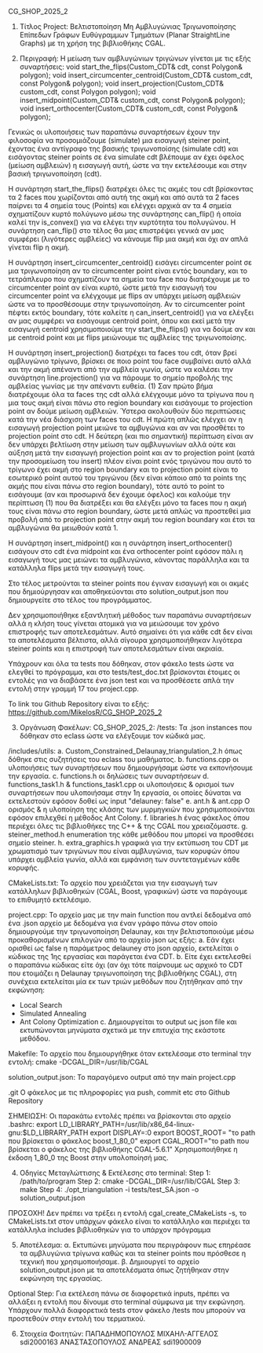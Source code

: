 CG_SHOP_2025_2

1. Τίτλος Project: 
Βελτιστοποίηση Μη Αμβλυγώνιας Τριγωνοποίησης Επίπεδων Γράφων Ευθύγραμμων Τμημάτων (Planar StraightLine Graphs) με τη χρήση της βιβλιοθήκης CGAL.

2. Περιγραφή: 
Η μείωση των αμβλυγώνιων τριγώνων γίνεται με τις εξής συναρτήσεις: void start_the_flips(Custom_CDT& cdt, const Polygon& polygon); void insert_circumcenter_centroid(Custom_CDT& custom_cdt, const Polygon& polygon); void insert_projection(Custom_CDT& custom_cdt, const Polygon polygon); void insert_midpoint(Custom_CDT& custom_cdt, const Polygon& polygon); void insert_orthocenter(Custom_CDT& custom_cdt, const Polygon& polygon);

Γενικώς οι υλοποιήσεις των παραπάνω συναρτήσεων έχουν την φιλοσοφία να προσομιάζουμε (simulate) μια εισαγωγή steiner point, έχοντας ένα αντίγραφο της βασικής τριγωνοποίσης (simulate cdt) και εισάγοντας steiner points σε ένα simulate cdt βλέπουμε αν έχει όφελος (μείωση αμβλειών) η εισαγωγή αυτή, ώστε να την εκτελέσουμε και στην βασική τριγωνοποίηση (cdt).

Η συνάρτηση start_the_flips() διατρέχει όλες τις ακμές του cdt βρίσκοντας τα 2 faces που χωρίζονται από αυτή της ακμή και από αυτά τα 2 faces παίρνει τα 4 σημεία τους (Points) και ελέγχει αρχικά αν τα 4 σημεία σχηματίζουν κυρτό πολύγωνο μέσω της συνάρτησης can_flip() ή οποία καλεί την is_convex() για να ελέγει την κυρτότητα του πολυγώνου. Η συνάρτηση can_flip() στο τέλος θα μας επιστρέψει γενικά αν μας συμφέρει (λιγότερες αμβλείες) να κάνουμε flip μια ακμή και όχι αν απλά γίνεται flip η ακμή.

Η συνάρτηση insert_circumcenter_centroid() εισάγει circumcenter point σε μια τριγωνοποίηση αν το circumcenter point είναι εντός boundary, και το τετράπλευρο που σχηματίζουν τα σημεία του face που διατρέχουμε με το circumcenter point αν είναι κυρτό, ώστε μετά την εισαγωγή του circumcenter point να ελέγχουμε με flips αν υπάρχει μείωση αμβλειών ώστε να το προσθέσουμε στην τριγωνοποίηση. Αν το circumcenter point πέφτει εκτός boundary, τότε καλείτε η can_insert_centroid() για να ελέγξει αν μας συμφέρει να εισάγουμε centroid point, όπου και εκεί μετά την εισαγωγή centroid χρησιμοποιούμε την start_the_flips() για να δούμε αν και με centroid point και με flips μειώνουμε τις αμβλείες της τριγωνοποίσης.

Η συνάρτηση insert_projection() διατρέχει τα faces του cdt, όταν βρεί αμβλυγώνιο τρίγωνο, βρίσκει σε ποιο point του face συμβαίνει αυτό αλλά και την ακμή απέναντι από την αμβλεία γωνία, ώστε να καλέσει την συνάρτηση line.projection() για να πάρουμε το σημείο προβολής της αμβλείας γωνίας με την απέναντι ευθεία. (1) Σαν πρώτο βήμα διατρέχουμε όλα τα faces της cdt αλλά ελέγχουμε μόνο τα τρίγωνα που η μια τους ακμή είναι πάνω στο region boundary και εισάγουμε το projection point αν δούμε μείωση αμβλειών. Ύστερα ακολουθούν δύο περιπτώσεις κατά την νέα διάσχιση των faces του cdt. Η πρώτη απλώς ελέγχει αν η εισαγωγή projection point μειώνε τα αμβυγώνια και αν ναι προσθέτει το projection point στο cdt. Η δεύτερη (και πιο σημαντική) περίπτωση είναι αν δεν υπάρχει βελτίωση στην μείωση των αμβλυγωνίων αλλά ούτε και αύξηση μετά την εισαγωγή projection point και αν το projection point (κατά την προσομείωση του insert) πλέον είναι point ενός τριγώνου που αυτό το τρίγωνο έχει ακμή στο region boundary και το projection point είναι το εσωτερικό point αυτού του τριγώνου (δεν είναι κάποιο από τα points της ακμής που είναι πάνω στο region boundary), τότε αυτό το point το εισάγουμε (αν και προσωρινά δεν έχουμε όφελος) και καλούμε την περίπτωση (1) που θα διατρέξει και θα ελέγξει μόνο τα faces που η ακμή τους είναι πάνω στο region boundary, ώστε μετά απλώς να προστεθεί μια προβολή από το projection point στην ακμή του region boundary και έτσι τα αμβλυγώνια θα μειωθούν κατά 1.

Η συνάρτηση insert_midpoint() και η συνάρτηση insert_orthocenter() εισάγουν στο cdt ένα midpoint και ένα orthocenter point εφόσον πάλι η εισαγωγή τους μας μειώνει τα αμβλυγώνια, κάνοντας παράλληλα και τα κατάλληλα flips μετά την εισαγωγή τους.

Στο τέλος μετρούνται τα steiner points που έγιναν εισαγωγή και οι ακμές που δημιούργησαν και αποθηκεύονται στο solution_output.json που δημιουργείτε στο τέλος του προγράμματος.

Δεν χρησιμοποιήθηκε εξαντλητική μέθοδος των παραπάνω συναρτήσεων αλλά η κλήση τους γίνεται ατομικά για να μειώσουμε τον χρόνο επιστροφής των αποτελεσμάτων. Αυτό σημαίνει ότι για κάθε cdt δεν είναι τα αποτελέσματα βέλτιστα, αλλά σίγουρα χρησιμοποιήθηκαν λιγότερα steiner points και η επιστροφή των αποτελεσμάτων είναι ακριαία.

Υπάχρουν και όλα τα tests που δόθηκαν, στον φάκελο tests ώστε να ελεγθεί το πρόγραμμα, και στο tests/test_doc.txt βρίσκονται έτοιμες οι εντολές για να διαβάσετε ένα json test και να προσθέσετε απλά την εντολή στην γραμμή 17 του project.cpp.

Το link του Github Repository είναι το εξής: https://github.com/MikelosR/CG_SHOP_2025_2

3. Οργάνωση Φακέλων: 
CG_SHOP_2025_2: 
/tests: 
Τα .json instances που δόθηκαν στο eclass ώστε να ελέγξουμε τον κώδικά μας. 

/includes/utils: 
a. Custom_Constrained_Delaunay_triangulation_2.h όπως δόθηκε στις συζητήσεις του eclass του μαθήματος. 
b. functions.cpp οι υλοποιήσεις των συναρτήσεων που δημιουργήσαμε ώστε να εκπονήσουμε την εργασία. 
c. functions.h οι δηλώσεις των συναρτήσεων
d. functions_task1.h & functions_task1.cpp οι υλοποιήσεις & ορισμοί των συναρτήσεων που υλοποιήσαμε στην 1η εργασία, οι οποίες δύναται να εκτελεστούν εφόσον δοθεί ως input "delauney: false"
e. ant.h & ant.cpp Ο ορισμός & η υλοποίηση της κλάσης των μυρμηγκιών που χρησιμοποιούνται εφόσον επιλεχθεί η μέθοδος Ant Colony.
f. libraries.h ένας φάκελος όπου περιέχει όλες τις βιβλιοθήκες της C++ & της CGAL που χρειαζόμαστε.
g. steiner_method.h enumeration της κάθε μεθόδου που μπορεί να προσθέσει σημείο steiner.
h. extra_graphics.h γραφικά για την εκτύπωση του CDT με χρωματισμό των τριγώνων που είναι αμβλυγώνια, των κορυφών όπου υπάρχει αμβλεία γωνία, αλλά και εμφάνιση των συντεταγμένων κάθε κορυφής.

CMakeLists.txt: 
Το αρχείο που χρειάζεται για την εισαγωγή των κατάλληλων βιβλιοθηκών (CGAL, Boost, γραφικών) ώστε να παράγουμε το επιθυμητό εκτελέσιμο.

project.cpp: 
Το αρχείο μας με την main function που αντλεί δεδομένα από ένα .json αρχείο με δεδομένα για έναν γράφο πάνω στον οποίο δημιουργούμε την τριγωνοποίηση Delaunay, και την βελτιστοποιούμε μέσω προκαθορισμένων επιλογών από το αρχείο json ως εξής:
a. Εάν έχει ορισθεί ως false η παράμετρος delauney στο json αρχείο, εκτελείται ο κώδικας της 1ης εργασίας και παράγεται ένα CDT.
b. Είτε έχει εκτελεσθεί ο παραπάνω κώδικας είτε όχι (αν όχι τότε παίρνουμε ως αρχικό το CDT που ετοιμάζει η Delaunay τριγωνοποίηση της βιβλιοθήκης CGAL), στη συνέχεια εκτελείται μία εκ των τριών μεθόδων που ζητήθηκαν από την εκφώνηση:
- Local Search
- Simulated Annealing
- Ant Colony Optimization
c. Δημιουργείται το output ως json file και εκτυπώνονται μηνύματα σχετικά με την επιτυχία της εκάστοτε μεθόδου. 

Makefile: 
Το αρχείο που δημιουργήθηκε όταν εκτελέσαμε στο terminal την εντολή: cmake -DCGAL_DIR=/usr/lib/CGAL

solution_output.json: 
Το παραγόμενο output από την main project.cpp

.git Ο φάκελος με τις πληροφορίες για push, commit etc στο Github Repository

ΣΗΜΕΙΩΣΗ: 
Οι παρακάτω εντολές πρέπει να βρίσκονται στο αρχείο .bashrc: 
export LD_LIBRARY_PATH=/usr/lib/x86_64-linux-gnu:$LD_LIBRARY_PATH export DISPLAY=:0 export BOOST_ROOT= "το path που βρίσκεται ο φάκελος boost_1_80_0" export CGAL_ROOT="το path που βρίσκεται ο φάκελος της βιβλιοθήκης CGAL-5.6.1" 
Χρησιμοποιήθηκε η έκδοση 1_80_0 της Boost στην υπολοποίησή μας.

4. Οδηγίες Μεταγλώττισης & Εκτέλεσης στο terminal: 
Step 1: /path/to/program 
Step 2: cmake -DCGAL_DIR=/usr/lib/CGAL 
Step 3: make 
Step 4: ./opt_triangulation -i tests/test_SA.json -o solution_output.json

ΠΡΟΣΟΧΗ! Δεν πρέπει να τρέξει η εντολή cgal_create_CMakeLists -s, το CMakeLists.txt στον υπάρχων φάκελο είναι το κατάλληλο και περιέχει τα κατάλληλα includes βιβλιοθηκών για το υπάρχον πρόγραμμα

5. Αποτέλεσμα: 
α. Εκτυπώνει μηνύματα που περιγράφουν πως επηρέασε τα αμβλυγώνια τρίγωνα καθώς και τα steiner points που πρόσθεσε η τεχνική που χρησιμοποιήσαμε. 
β. Δημιουργεί το αρχείο solution_output.json με τα αποτελέσματα όπως ζητήθηκαν στην εκφώνηση της εργασίας.

Optional Step: Για εκτέλεση πάνω σε διαφορετικά inputs, πρέπει να αλλάξει η εντολή που δίνουμε στο terminal σύμφωνα με την εκφώνηση. Υπάρχουν πολλά διαφορετικά tests στον φάκελο /tests που μπορούν να προστεθούν στην εντολή του τερματικού.

6. Στοιχεία Φοιτητών: 
ΠΑΠΑΔΗΜΟΠΟΥΛΟΣ ΜΙΧΑΗΛ-ΑΓΓΕΛΟΣ sdi2000163
ΑΝΑΣΤΑΣΟΠΟΥΛΟΣ ΑΝΔΡΕΑΣ sdi1900009 